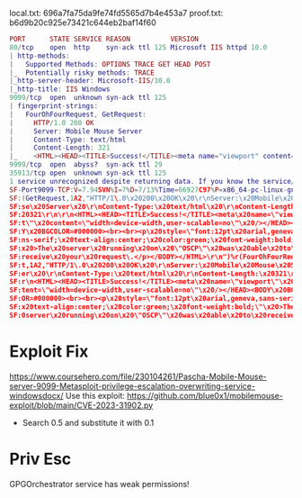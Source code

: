 local.txt: 696a7fa75da9fe74fd5565d7b4e453a7
proof.txt: b6d9b20c925e73421c644eb2baf14f60
```lua
PORT      STATE SERVICE REASON          VERSION
80/tcp    open  http    syn-ack ttl 125 Microsoft IIS httpd 10.0
| http-methods: 
|   Supported Methods: OPTIONS TRACE GET HEAD POST
|_  Potentially risky methods: TRACE
|_http-server-header: Microsoft-IIS/10.0
|_http-title: IIS Windows
9099/tcp  open  unknown syn-ack ttl 125
| fingerprint-strings: 
|   FourOhFourRequest, GetRequest: 
|     HTTP/1.0 200 OK 
|     Server: Mobile Mouse Server 
|     Content-Type: text/html 
|     Content-Length: 321
|_    <HTML><HEAD><TITLE>Success!</TITLE><meta name="viewport" content="width=device-width,user-scalable=no" /></HEAD><BODY BGCOLOR=#000000><br><br><p style="font:12pt arial,geneva,sans-serif; text-align:center; color:green; font-weight:bold;" >The server running on "OSCP" was able to receive your request.</p></BODY></HTML>
9999/tcp  open  abyss?  syn-ack ttl 29
35913/tcp open  unknown syn-ack ttl 125
1 service unrecognized despite returning data. If you know the service/version, please submit the following fingerprint at https://nmap.org/cgi-bin/submit.cgi?new-service :
SF-Port9099-TCP:V=7.94SVN%I=7%D=7/13%Time=66927C97%P=x86_64-pc-linux-gnu%r
SF:(GetRequest,1A2,"HTTP/1\.0\x20200\x20OK\x20\r\nServer:\x20Mobile\x20Mou
SF:se\x20Server\x20\r\nContent-Type:\x20text/html\x20\r\nContent-Length:\x
SF:20321\r\n\r\n<HTML><HEAD><TITLE>Success!</TITLE><meta\x20name=\"viewpor
SF:t\"\x20content=\"width=device-width,user-scalable=no\"\x20/></HEAD><BOD
SF:Y\x20BGCOLOR=#000000><br><br><p\x20style=\"font:12pt\x20arial,geneva,sa
SF:ns-serif;\x20text-align:center;\x20color:green;\x20font-weight:bold;\"\
SF:x20>The\x20server\x20running\x20on\x20\"OSCP\"\x20was\x20able\x20to\x20
SF:receive\x20your\x20request\.</p></BODY></HTML>\r\n")%r(FourOhFourReques
SF:t,1A2,"HTTP/1\.0\x20200\x20OK\x20\r\nServer:\x20Mobile\x20Mouse\x20Serv
SF:er\x20\r\nContent-Type:\x20text/html\x20\r\nContent-Length:\x20321\r\n\
SF:r\n<HTML><HEAD><TITLE>Success!</TITLE><meta\x20name=\"viewport\"\x20con
SF:tent=\"width=device-width,user-scalable=no\"\x20/></HEAD><BODY\x20BGCOL
SF:OR=#000000><br><br><p\x20style=\"font:12pt\x20arial,geneva,sans-serif;\
SF:x20text-align:center;\x20color:green;\x20font-weight:bold;\"\x20>The\x2
SF:0server\x20running\x20on\x20\"OSCP\"\x20was\x20able\x20to\x20receive\x2
```

# Exploit Fix
https://www.coursehero.com/file/230104261/Pascha-Mobile-Mouse-server-9099-Metasploit-privilege-escalation-overwriting-service-windowsdocx/
Use this exploit: https://github.com/blue0x1/mobilemouse-exploit/blob/main/CVE-2023-31902.py
- Search 0.5 and substitute it with 0.1

# Priv Esc
GPGOrchestrator service has weak permissions!